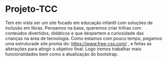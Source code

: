 # Projeto-TCC
Tem em vista ser um site focado em educação infantil com soluções de inclusão em libras. Pensamos na base, queremos criar trilhas com conteúdos divertidos, didáticos e que despertem a curiosidade das crianças na área de tecnologia.
Como estamos com pouco tempo, pegamos uma estruturade site pronta do: https://www.free-css.com/ , e feitas as alterações para atingir o objetivo final.
Logo iremos trabalhar mais funcionalidades bem como a atualização do bootstrap.
